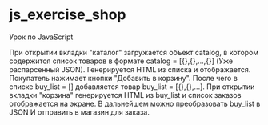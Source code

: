 # js_exercise_shop

Урок по JavaScript

При открытии вкладки "каталог" загружается
объект catalog, в котором содержится список
товаров в формате catalog = [{},{},...,{}] (Уже распарсенный JSON).
Генерируется HTML из списка и отображается.
Покупатель нажимает кнопки "Добавить в корзину".
После чего в списке buy_list = [] добавляется товар
buy_list = [{},{},...].
При открытии вкладки "корзина" генерируется HTML
из buy_list и список заказов отображается на экране.
В дальнейшем можно преобразовать buy_list в JSON
И отправить в магазин для заказа.
